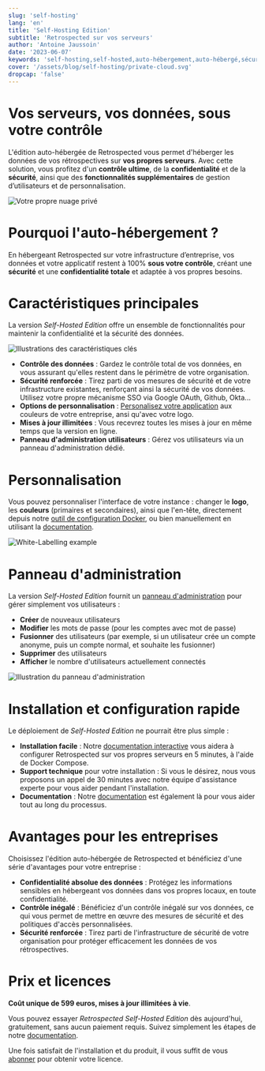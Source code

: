 ```yaml
---
slug: 'self-hosting'
lang: 'en'
title: 'Self-Hosting Edition'
subtitle: 'Retrospected sur vos serveurs'
author: 'Antoine Jaussoin'
date: '2023-06-07'
keywords: 'self-hosting,self-hosted,auto-hébergement,auto-hébergé,sécurité,on-premises,personnalisation'
cover: '/assets/blog/self-hosting/private-cloud.svg'
dropcap: 'false'
---
```


# Vos serveurs, vos données, sous votre contrôle

L'édition auto-hébergée de Retrospected vous permet d'héberger les données de vos rétrospectives sur **vos propres serveurs**. Avec cette solution, vous profitez d'un **contrôle ultime**, de la **confidentialité** et de la **sécurité**, ainsi que des **fonctionnalités supplémentaires** de gestion d’utilisateurs et de personnalisation.

![Votre propre nuage privé](/assets/blog/self-hosting/private-cloud.svg,1024x768)

# Pourquoi l'auto-hébergement ?

En hébergeant Retrospected sur votre infrastructure d’entreprise, vos données et votre applicatif restent à 100% **sous votre contrôle**, créant une **sécurité** et une **confidentialité totale** et adaptée à vos propres besoins.

# Caractéristiques principales

La version _Self-Hosted Edition_ offre un ensemble de fonctionnalités pour maintenir la confidentialité et la sécurité des données.

![Illustrations des caractéristiques clés](/assets/blog/self-hosting/lock.svg,1024x768)

- **Contrôle des données** : Gardez le contrôle total de vos données, en vous assurant qu'elles restent dans le périmètre de votre organisation.
- **Sécurité renforcée** : Tirez parti de vos mesures de sécurité et de votre infrastructure existantes, renforçant ainsi la sécurité de vos données. Utilisez votre propre mécanisme SSO via Google OAuth, Github, Okta...
- **Options de personnalisation** : [Personalisez votre application](https://docs.retrospected.com/docs/self-hosting/white-labelling) aux couleurs de votre entreprise, ansi qu'avec votre logo.
- **Mises à jour illimitées** : Vous recevrez toutes les mises à jour en même temps que la version en ligne.
- **Panneau d'administration utilisateurs** : Gérez vos utilisateurs via un panneau d'administration dédié.

# Personnalisation

Vous pouvez personnaliser l'interface de votre instance : changer le **logo**, les **couleurs** (primaires et secondaires), ainsi que l'en-tête, directement depuis notre [outil de configuration Docker](https://docs.retrospected.com/docs/self-hosting/quick-start/), ou bien manuellement en utilisant la [documentation](https://docs.retrospected.com/docs/self-hosting/white-labelling).

![White-Labelling example](/assets/blog/self-hosting/white-label-2.jpeg,1024x768)

# Panneau d'administration

La version _Self-Hosted Edition_ fournit un [panneau d'administration](https://docs.retrospected.com/docs/self-hosting/admin) pour gérer simplement vos utilisateurs :

- **Créer** de nouveaux utilisateurs
- **Modifier** les mots de passe (pour les comptes avec mot de passe)
- **Fusionner** des utilisateurs (par exemple, si un utilisateur crée un compte anonyme, puis un compte normal, et souhaite les fusionner)
- **Supprimer** des utilisateurs
- **Afficher** le nombre d'utilisateurs actuellement connectés

![Illustration du panneau d'administration](/assets/blog/self-hosting/admin2.png,1024x768)

# Installation et configuration rapide

Le déploiement de _Self-Hosted Edition_ ne pourrait être plus simple :

- **Installation facile** : Notre [documentation interactive](https://docs.retrospected.com/docs/self-hosting/quick-start/) vous aidera à configurer Retrospected sur vos propres serveurs en 5 minutes, à l'aide de Docker Compose.
- **Support technique** pour votre installation : Si vous le désirez, nous vous proposons un appel de 30 minutes avec notre équipe d'assistance experte pour vous aider pendant l'installation.
- **Documentation** : Notre [documentation](https://docs.retrospected.com) est également là pour vous aider tout au long du processus.

# Avantages pour les entreprises

Choisissez l'édition auto-hébergée de Retrospected et bénéficiez d'une série d'avantages pour votre entreprise :

- **Confidentialité absolue des données** : Protégez les informations sensibles en hébergeant vos données dans vos propres locaux, en toute confidentialité.
- **Contrôle inégalé** : Bénéficiez d'un contrôle inégalé sur vos données, ce qui vous permet de mettre en œuvre des mesures de sécurité et des politiques d'accès personnalisées.
- **Sécurité renforcée** : Tirez parti de l'infrastructure de sécurité de votre organisation pour protéger efficacement les données de vos rétrospectives.

# Prix et licences

**Coût unique de 599 euros, mises à jour illimitées à vie**.

Vous pouvez essayer _Retrospected Self-Hosted Edition_ dès aujourd'hui, gratuitement, sans aucun paiement requis. Suivez simplement les étapes de notre [documentation](https://docs.retrospected.com/docs/self-hosting/quick-start/).

Une fois satisfait de l'installation et du produit, il vous suffit de vous [abonner](https://app.retrospected.com/subscribe) pour obtenir votre licence.
